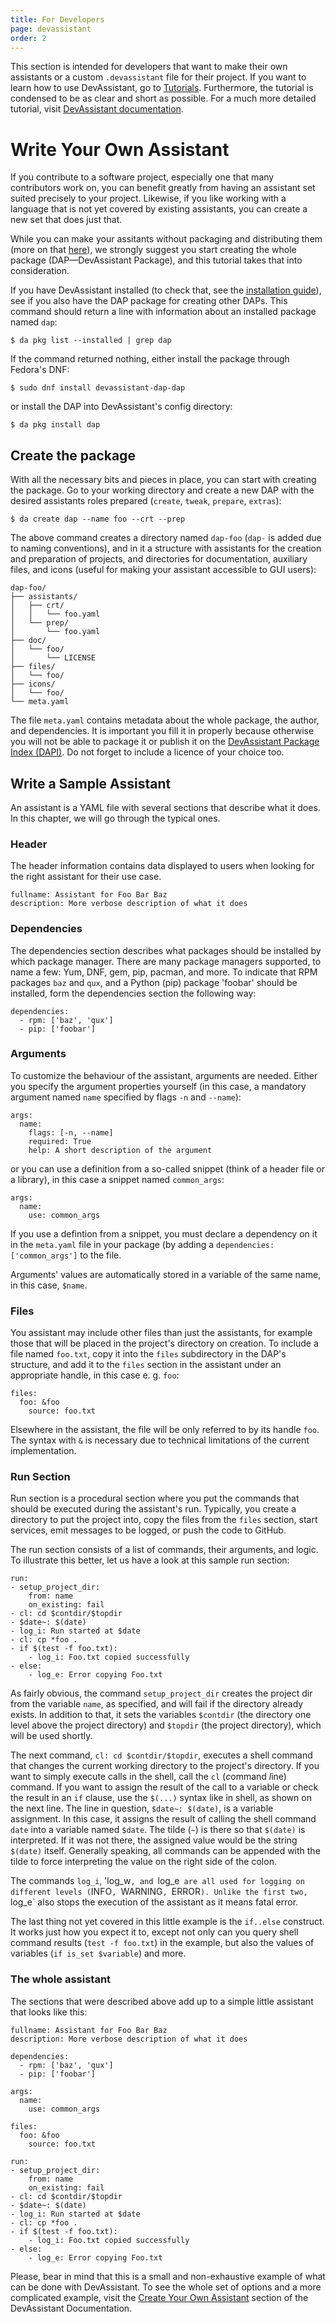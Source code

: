 ```yaml
---
title: For Developers
page: devassistant
order: 2
---
```


This section is intended for developers that want to make their own assistants
or a custom `.devassistant` file for their project. If you want to learn how to
use DevAssistant, go to [Tutorials](#LINK-TO-TUTORIALS). Furthermore, the
tutorial is condensed to be as clear and short as possible. For a much more
detailed tutorial, visit [DevAssistant
documentation](http://doc.devassistant.org/en/latest/developer_documentation/create_assistant.html).

# Write Your Own Assistant

If you contribute to a software project, especially one that many contributors
work on, you can benefit greatly from having an assistant set suited precisely
to your project. Likewise, if you like working with a language that is not yet
covered by existing assistants, you can create a new set that does just that.

While you can make your assitants without packaging and distributing them (more
on that
[here](http://doc.devassistant.org/en/latest/developer_documentation/create_assistant/yaml/tutorial.html)),
we strongly suggest you start creating the whole package (DAP—DevAssistant
Package), and this tutorial takes that into consideration.

If you have DevAssistant installed (to check that, see the [installation
guide](#LINK-TO-INSTALLATION-GUIDE)), see if you also have the DAP package for
creating other DAPs. This command should return a line with information about
an installed package named `dap`:

    $ da pkg list --installed | grep dap

If the command returned nothing, either install the package through Fedora's
DNF:

    $ sudo dnf install devassistant-dap-dap

or install the DAP into DevAssistant's config directory:

    $ da pkg install dap

## Create the package

With all the necessary bits and pieces in place, you can start with creating
the package. Go to your working directory and create a new DAP with the desired
assistants roles prepared (`create`, `tweak`, `prepare`, `extras`):

    $ da create dap --name foo --crt --prep

The above command creates a directory named `dap-foo` (`dap-` is added due to
naming conventions), and in it a structure with assistants for the creation and
preparation of projects, and directories for documentation, auxiliary files,
and icons (useful for making your assistant accessible to GUI users):

    dap-foo/
    ├── assistants/
    │   ├── crt/
    │   │   └── foo.yaml
    │   └── prep/
    │       └── foo.yaml
    ├── doc/
    │   └── foo/
    │       └── LICENSE
    ├── files/
    │   └── foo/
    ├── icons/
    │   └── foo/
    └── meta.yaml

The file `meta.yaml` contains metadata about the whole package, the author, and
dependencies. It is important you fill it in properly because otherwise you
will not be able to package it or publish it on the [DevAssistant Package Index
(DAPI)](https://dapi.devassistant.org). Do not forget to include a licence of
your choice too.

## Write a Sample Assistant

An assistant is a YAML file with several sections that describe what it does.
In this chapter, we will go through the typical ones.

### Header

The header information contains data displayed to users when looking for the
right assistant for their use case.

    fullname: Assistant for Foo Bar Baz
    description: More verbose description of what it does

### Dependencies

The dependencies section describes what packages should be installed by which
package manager. There are many package managers supported, to name a few: Yum,
DNF, gem, pip, pacman, and more. To indicate that RPM packages `baz` and `qux`,
and a Python (pip) package 'foobar' should be installed, form the dependencies
section the following way:

    dependencies:
      - rpm: ['baz', 'qux']
      - pip: ['foobar']

### Arguments

To customize the behaviour of the assistant, arguments are needed. Either you
specify the argument properties yourself (in this case, a mandatory argument
named `name` specified by flags `-n` and `--name`):

    args:
      name:
        flags: [-n, --name]
        required: True
        help: A short description of the argument

or you can use a definition from a so-called snippet (think of a header file or
a library), in this case a snippet named `common_args`:

    args:
      name:
        use: common_args

If you use a defintion from a snippet, you must declare a dependency on it in
the `meta.yaml` file in your package (by adding a `dependencies:
['common_args']` to the file.

Arguments' values are automatically stored in a variable of the same name, in
this case, `$name`.

### Files

You assistant may include other files than just the assistants, for example
those that will be placed in the project's directory on creation. To include a
file named `foo.txt`, copy it into the `files` subdirectory in the DAP's
structure, and add it to the `files` section in the assistant under an
appropriate handle, in this case e. g. `foo`:

    files:
      foo: &foo
        source: foo.txt

Elsewhere in the assistant, the file will be only referred to by its handle
`foo`. The syntax with `&` is necessary due to technical limitations of the
current implementation.

### Run Section

Run section is a procedural section where you put the commands that should be
executed during the assistant's run. Typically, you create a directory to put
the project into, copy the files from the `files` section, start services,
emit messages to be logged, or push the code to GitHub.

The run section consists of a list of commands, their arguments, and logic. To
illustrate this better, let us have a look at this sample run section:

    run:
    - setup_project_dir:
        from: name
        on_existing: fail
    - cl: cd $contdir/$topdir
    - $date~: $(date)
    - log_i: Run started at $date
    - cl: cp *foo .
    - if $(test -f foo.txt):
        - log_i: Foo.txt copied successfully
    - else:
        - log_e: Error copying Foo.txt

As fairly obvious, the command `setup_project_dir` creates the project dir from
the variable `name`, as specified, and will fail if the directory already
exists. In addition to that, it sets the variables `$contdir` (the directory
one level above the project directory) and `$topdir` (the project directory),
which will be used shortly.

The next command, `cl: cd $contdir/$topdir`, executes a shell command that
changes the current working directory to the project's directory. If you want
to simply execute calls in the shell, call the `cl` (*c*ommand *l*ine) command.
If you want to assign the result of the call to a variable or check the result
in an `if` clause, use the `$(...)` syntax like in shell, as shown on the next
line. The line in question, `$date~: $(date)`, is a variable assignment. In
this case, it assigns the result of calling the shell command `date` into a
variable named `$date`. The tilde (`~`) is there so that `$(date)` is
interpreted. If it was not there, the assigned value would be the string
`$(date)` itself. Generally speaking, all commands can be appended with the
tilde to force interpreting the value on the right side of the colon.

The commands `log_i`, 'log_w`, and `log_e` are all used for logging on
different levels (`INFO`, `WARNING`, `ERROR`). Unlike the first two, `log_e`
also stops the execution of the assistant as it means fatal error.

The last thing not yet covered in this little example is the `if..else`
construct. It works just how you expect it to, except not only can you query
shell command results (`test -f foo.txt`) in the example, but also the values
of variables (`if is_set $variable`) and more.

### The whole assistant

The sections that were described above add up to a simple little assistant that
looks like this:

    fullname: Assistant for Foo Bar Baz
    description: More verbose description of what it does

    dependencies:
      - rpm: ['baz', 'qux']
      - pip: ['foobar']

    args:
      name:
        use: common_args

    files:
      foo: &foo
        source: foo.txt

    run:
    - setup_project_dir:
        from: name
        on_existing: fail
    - cl: cd $contdir/$topdir
    - $date~: $(date)
    - log_i: Run started at $date
    - cl: cp *foo .
    - if $(test -f foo.txt):
        - log_i: Foo.txt copied successfully
    - else:
        - log_e: Error copying Foo.txt

Please, bear in mind that this is a small and non-exhaustive example of what
can be done with DevAssistant. To see the whole set of options and a more
complicated example, visit the [Create Your Own
Assistant](http://doc.devassistant.org/en/latest/developer_documentation/create_assistant.html)
section of the DevAssistant Documentation.

